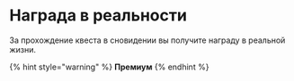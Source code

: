 # Награда в реальности

За прохождение квеста в сновидении вы получите награду в реальной жизни.

{% hint style="warning" %}
**Премиум**
{% endhint %}
